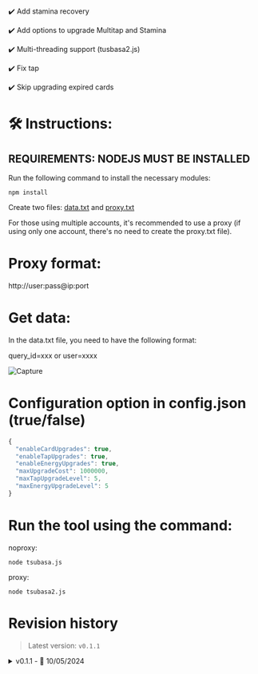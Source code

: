 ✔️ Add stamina recovery

✔️ Add options to upgrade Multitap and Stamina

✔️ Multi-threading support (tusbasa2.js)

✔️ Fix tap

✔️ Skip upgrading expired cards

# 🛠️ Instructions:

## REQUIREMENTS: NODEJS MUST BE INSTALLED

Run the following command to install the necessary modules:

`npm install`

Create two files: [data.txt](data.txt) and [proxy.txt](proxy.txt)

For those using multiple accounts, it's recommended to use a proxy (if using only one account, there's no need to create the proxy.txt file).

# Proxy format:

http://user:pass@ip:port

# Get data:

In the data.txt file, you need to have the following format:

query_id=xxx or user=xxxx

![Capture](https://github.com/user-attachments/assets/6db0b3ed-86fe-4cf7-b9c3-9dde4c0f2efb)

# Configuration option in config.json (true/false)

```js
{
  "enableCardUpgrades": true,
  "enableTapUpgrades": true,
  "enableEnergyUpgrades": true,
  "maxUpgradeCost": 1000000,
  "maxTapUpgradeLevel": 5,
  "maxEnergyUpgradeLevel": 5
}
```

# Run the tool using the command:

noproxy:

`node tsubasa.js`

proxy:

`node tsubasa2.js`

# Revision history
> Latest version: `v0.1.1`

<details>
<summary>v0.1.1 - 📅 10/05/2024</summary>
  
- Fix tap

- Skip upgrading expired cards

</details>

